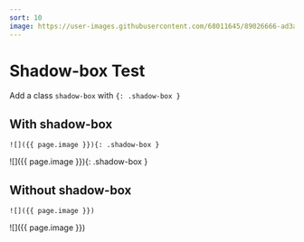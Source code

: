 ```yaml
---
sort: 10
image: https://user-images.githubusercontent.com/68011645/89026666-ad3a8680-d35b-11ea-9f4b-d3fe26ae12ed.png
---
```


# Shadow-box Test
Add a class `shadow-box` with `{: .shadow-box }`

## With shadow-box
```
![]({{ page.image }}){: .shadow-box }
```
![]({{ page.image }}){: .shadow-box }


## Without shadow-box
```
![]({{ page.image }})
```
![]({{ page.image }})
